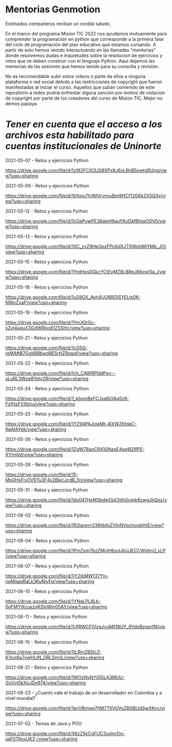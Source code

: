 # Mentorias Genmotion

Estimados compañeros reciban un cordial saludo,

En el marco del programa Mision TIC 2022 nos ayudamos mutuamente para comprender la programación en python que corresponde a la primera fase del ciclo de programación del plan educativo que estamos cursando. A partir de esto hemos venido interactuando en las llamadas "mentorias" donde resolvemos dudas e inquietudes sobre la resolucion de ejercicios y retos que se deben construir con el lenguaje Python. Aqui dejamos las memorias de las sesiones que hemos tenido para su consulta y revisión. 

No es recomendable subir estos videos o parte de ellos a ninguna plataforma o red social debido a las restricciones de copyright que fueron manifestadas al iniciar el curso. Aquellos que suban contenido de este repositorio a redes podria enfrentar alguna sanción por motivo de violacion de copyright por parte de los creadores del curso de Mision TIC. Mejor no demos papaya.

# *Tener en cuenta que el acceso a los archivos esta habilitado para cuentas institucionales de Uninorte*


2021-05-07 - Retos y ejercicios Python

https://drive.google.com/file/d/1z9f2FCXl3JS8XPx8J6xL6hB5owtgRUng/view?usp=sharing


2021-05-09 - Retos y ejercicios Python

https://drive.google.com/file/d/1tIXpyJYcWhVvnvuBm9HCf12GKkZX5Q3y/view?usp=sharing


2021-05-12 - Retos y ejercicios Python

https://drive.google.com/file/d/1cGePvwPE36aleH8auYKoDkfBtiiwO0V0/view?usp=sharing


2021-05-13 - Retos y ejercicios Python

https://drive.google.com/file/d/1XC_zvZ9HeGpzFPnSdXJT0Woh86YMb_JO/view?usp=sharing


2021-05-15 - Retos y ejercicios Python

https://drive.google.com/file/d/1YrdHps0GkzYCtEyMZ8LBReJ86xwlSa_i/view?usp=sharing


2021-05-18 - Retos y ejercicios Python

https://drive.google.com/file/d/1uS9GX_Avh4UU8ROiSYELts0K-NWpZxaP/view?usp=sharing


2021-05-19 - Retos y ejercicios Python

https://drive.google.com/file/d/1YmX0rGc-s2vI4aguX3GdWlRooEtZSSHc/view?usp=sharing


2021-05-21 - Retos y ejercicios Python

https://drive.google.com/file/d/1cG5Q-reMAftB7GgbBBbwd8E5rHZRqaqf/view?usp=sharing


2021-05-22 - Retos y ejercicios Python

https://drive.google.com/file/d/1ch_CAWRPlddFen--sLuRL3Wze8Yqly2R/view?usp=sharing


2021-05-24 - Retos y ejercicios Python

https://drive.google.com/file/d/1_kbom8sFCJxa6iOAq5zK-FzfHzFVXbhu/view?usp=sharing


2021-05-25 - Retos y ejercicios Python

https://drive.google.com/file/d/1YZ94PAJioeMt-4IXWZKtqkC-KeAtAYgk/view?usp=sharing


2021-05-26 - Retos y ejercicios Python

https://drive.google.com/file/d/1ZgW78anCR410NzpE4pe8Q1fPE-XYtmVd/view?usp=sharing


2021-05-28 - Retos y ejercicios Python

https://drive.google.com/file/d/15-Mp0HsFIvOV9Tu3F4s2BklcJcdB_1ln/view?usp=sharing


2021-05-31 - Retos y ejercicios Python

https://drive.google.com/file/d/1do047rIeM3bdwOpChthGumk8zwgJhQpz/view?usp=sharing


2021-06-02 - Retos y ejercicios Python

https://drive.google.com/file/d/1R2taonrr239tlbfoZVInNVpchoobjhtE/view?usp=sharing


2021-06-04 - Retos y ejercicios Python

https://drive.google.com/file/d/1PmZem7bzZMUH8zolJbUJECCWidmO_yLP/view?usp=sharing


2021-06-07 - Retos y ejercicios Python

https://drive.google.com/file/d/1jY2jbMW137Yjv-npMqaqRaLk3KuNivFq/view?usp=sharing


2021-06-10 - Retos y ejercicios Python

https://drive.google.com/file/d/1YNgLPL8Lb-0oFMYlXcuezvKSIoWm05AY/view?usp=sharing


2021-06-11 - Retos y ejercicios Python

https://drive.google.com/file/d/1UfRWCFIVzgJyuMlI18UY_RYdqBzgprfN/view?usp=sharing


2021-06-15 - Retos y ejercicios Python

https://drive.google.com/file/d/1tLRmZBSIcZ-KVcn9a7ywHLtN_ORLSmnL/view?usp=sharing


2021-06-21 - Retos y ejercicios Python

https://drive.google.com/file/d/1WOzNvNYj0GLA3MUU-GoVvt5kXoJDn974/view?usp=sharing


2021-06-23 - ¿Cuanto vale el trabajo de un desarrollador en Colombia y a nivel mundial?

https://drive.google.com/file/d/1ecVBmwe7fjM7TltVGVoZBSBLtdSwXKcc/view?usp=sharing


2021-07-02 - Temas de Java y POO

https://drive.google.com/file/d/1i6zZ5kCgFUC3uoInrDn-jwF079oxUK2-/view?usp=sharing
